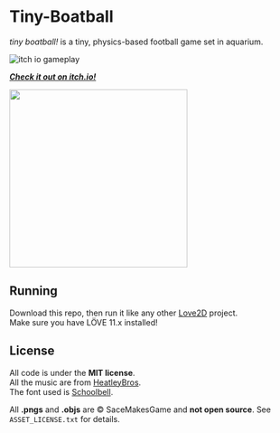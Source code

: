 # Tiny-Boatball

_tiny boatball!_ is a tiny, physics-based football game set in aquarium.

![itch io gameplay](https://github.com/user-attachments/assets/d7f00409-897d-41f6-ab3d-f9d76bb4d71e)

_**[Check it out on itch.io!](https://sacemakesgame.itch.io/tiny-boatball)**_

<a href="https://sacemakesgame.itch.io/tiny-boatball">
  <img src="https://github.com/user-attachments/assets/cacdad45-efc1-4b40-9dae-0a03fb7367c8" width="315">
</a>

## Running
Download this repo, then run it like any other [Love2D](https://love2d.org) project.<br>
Make sure you have LÖVE 11.x installed!

## License
All code is under the **MIT license**.<br>
All the music are from [HeatleyBros](https://www.youtube.com/user/HeatleyBros).<br>
The font used is [Schoolbell](https://fonts.google.com/specimen/Schoolbell).<br>

All **.pngs** and **.objs** are © SaceMakesGame and **not open source**. See `ASSET_LICENSE.txt` for details.

